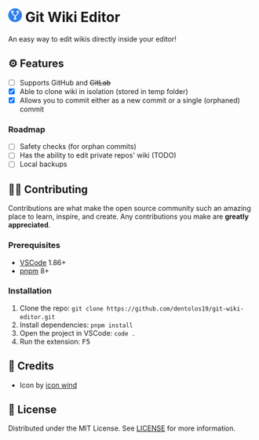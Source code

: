 <h1>
    <img src="icon.png" style="height: 1em"/>
    <span>Git Wiki Editor</span>
</h1>

An easy way to edit wikis directly inside your editor!

## ⚙️ Features

- [ ] Supports GitHub and ~~GitLab~~
- [x] Able to clone wiki in isolation (stored in temp folder)
- [x] Allows you to commit either as a new commit or a single (orphaned) commit

### Roadmap

- [ ] Safety checks (for orphan commits)
- [ ] Has the ability to edit private repos' wiki (TODO)
- [ ] Local backups

## 🧑‍💻 Contributing

Contributions are what make the open source community such an amazing place to learn, inspire, and create. Any contributions you make are **greatly appreciated**.

### Prerequisites

- [VSCode](https://code.visualstudio.com) 1.86+
- [pnpm](https://pnpm.io) 8+

### Installation

1. Clone the repo: `git clone https://github.com/dentolos19/git-wiki-editor.git`
2. Install dependencies: `pnpm install`
3. Open the project in VSCode: `code .`
4. Run the extension: <kbd>F5</kbd>

## 💖 Credits

- Icon by [icon wind](https://flaticon.com/free-icon/path_9534017)

## 📜 License

Distributed under the MIT License. See [LICENSE](./LICENSE) for more information.